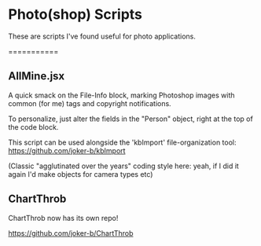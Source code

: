 # Photo(shop) Scripts

These are scripts I've found useful for photo applications.

===========

## AllMine.jsx
A quick smack on the File-Info block, marking Photoshop images with common (for me) tags and copyright notifications.

To personalize, just alter the fields in the "Person" object, right at the top of the code block.

This script can be used alongside the 'kbImport' file-organization tool: https://github.com/joker-b/kbImport

(Classic "agglutinated over the years" coding style here: yeah, if I did it again I'd make objects for camera types etc)

## ChartThrob

ChartThrob now has its own repo!

https://github.com/joker-b/ChartThrob